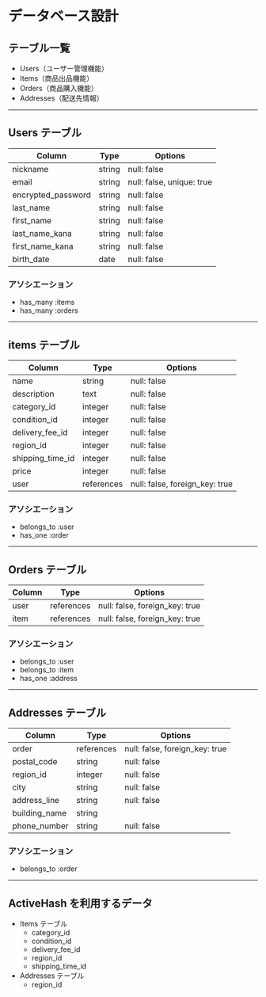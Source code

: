 # データベース設計

## テーブル一覧

- Users（ユーザー管理機能）
- Items（商品出品機能）
- Orders（商品購入機能）
- Addresses（配送先情報）

---

## Users テーブル

| Column             | Type   | Options                   |
| ------------------ | ------ | ------------------------- |
| nickname           | string | null: false               |
| email              | string | null: false, unique: true |
| encrypted_password | string | null: false               |
| last_name          | string | null: false               |
| first_name         | string | null: false               |
| last_name_kana     | string | null: false               |
| first_name_kana    | string | null: false               |
| birth_date         | date   | null: false               |

### アソシエーション

- has_many :items
- has_many :orders

---

## items テーブル

| Column           | Type       | Options                        |
| ---------------- | ---------- | ------------------------------ |
| name             | string     | null: false                    |
| description      | text       | null: false                    |
| category_id      | integer    | null: false                    |
| condition_id     | integer    | null: false                    |
| delivery_fee_id  | integer    | null: false                    |
| region_id        | integer    | null: false                    |
| shipping_time_id | integer    | null: false                    |
| price            | integer    | null: false                    |
| user             | references | null: false, foreign_key: true |

### アソシエーション

- belongs_to :user
- has_one :order

---

## Orders テーブル

| Column | Type       | Options                        |
| ------ | ---------- | ------------------------------ |
| user   | references | null: false, foreign_key: true |
| item   | references | null: false, foreign_key: true |

### アソシエーション

- belongs_to :user
- belongs_to :item
- has_one :address

---

## Addresses テーブル

| Column        | Type       | Options                        |
| ------------- | ---------- | ------------------------------ |
| order         | references | null: false, foreign_key: true |
| postal_code   | string     | null: false                    |
| region_id     | integer    | null: false                    |
| city          | string     | null: false                    |
| address_line  | string     | null: false                    |
| building_name | string     |                                |
| phone_number  | string     | null: false                    |

### アソシエーション

- belongs_to :order

---

## ActiveHash を利用するデータ

- Items テーブル
  - category_id
  - condition_id
  - delivery_fee_id
  - region_id
  - shipping_time_id
- Addresses テーブル
  - region_id
